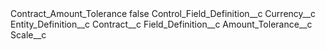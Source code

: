 <?xml version="1.0" encoding="UTF-8"?>
<CustomMetadata xmlns="http://soap.sforce.com/2006/04/metadata" xmlns:xsi="http://www.w3.org/2001/XMLSchema-instance" xmlns:xsd="http://www.w3.org/2001/XMLSchema">
    <label>Contract_Amount_Tolerance</label>
    <protected>false</protected>
    <values>
        <field>Control_Field_Definition__c</field>
        <value xsi:type="xsd:string">Currency__c</value>
    </values>
    <values>
        <field>Entity_Definition__c</field>
        <value xsi:type="xsd:string">Contract__c</value>
    </values>
    <values>
        <field>Field_Definition__c</field>
        <value xsi:type="xsd:string">Amount_Tolerance__c</value>
    </values>
    <values>
        <field>Scale__c</field>
        <value xsi:nil="true"/>
    </values>
</CustomMetadata>
